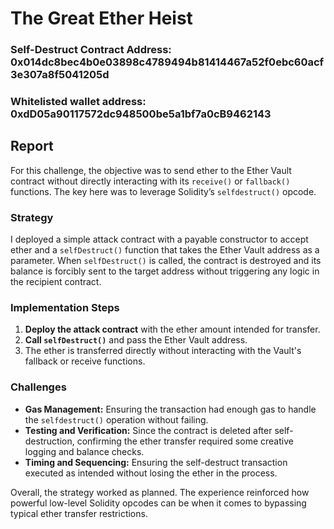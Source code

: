 # The Great Ether Heist

### Self-Destruct Contract Address: 0x014dc8bec4b0e03898c4789494b81414467a52f0ebc60acf3e307a8f5041205d
### Whitelisted wallet address: 0xdD05a90117572dc948500be5a1bf7a0cB9462143


## Report

For this challenge, the objective was to send ether to the Ether Vault contract without directly interacting with its `receive()` or `fallback()` functions. The key here was to leverage Solidity’s `selfdestruct()` opcode.

### Strategy

I deployed a simple attack contract with a payable constructor to accept ether and a `selfDestruct()` function that takes the Ether Vault address as a parameter. When `selfDestruct()` is called, the contract is destroyed and its balance is forcibly sent to the target address without triggering any logic in the recipient contract.

### Implementation Steps

1. **Deploy the attack contract** with the ether amount intended for transfer.  
2. **Call `selfDestruct()`** and pass the Ether Vault address.  
3. The ether is transferred directly without interacting with the Vault's fallback or receive functions.

### Challenges

- **Gas Management:** Ensuring the transaction had enough gas to handle the `selfdestruct()` operation without failing.  
- **Testing and Verification:** Since the contract is deleted after self-destruction, confirming the ether transfer required some creative logging and balance checks.  
- **Timing and Sequencing:** Ensuring the self-destruct transaction executed as intended without losing the ether in the process.  

Overall, the strategy worked as planned. The experience reinforced how powerful low-level Solidity opcodes can be when it comes to bypassing typical ether transfer restrictions.
